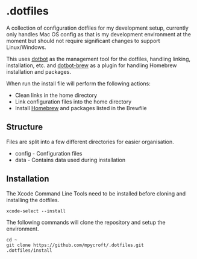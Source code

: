# .dotfiles

A collection of configuration dotfiles for my development setup, currently only
handles Mac OS config as that is my development environment at the moment but
should not require significant changes to support Linux/Windows.

This uses [dotbot](https://github.com/anishathalye/dotbot) as the management
tool for the dotfiles, handling linking, installation, etc. and
[dotbot-brew](https://github.com/d12frosted/dotbot-brew) as a plugin for
handling Homebrew installation and packages.

When run the install file will perform the following actions:

* Clean links in the home directory
* Link configuration files into the home directory
* Install [Homebrew](https://brew.sh) and packages listed in the Brewfile

## Structure

Files are split into a few different directories for easier organisation.

* config - Configuration files
* data - Contains data used during installation

## Installation

The Xcode Command Line Tools need to be installed before cloning and installing
the dotfiles.

```shell
xcode-select --install
```

The following commands will clone the repository and setup the environment.

```shell
cd ~
git clone https://github.com/mpycroft/.dotfiles.git
.dotfiles/install
```
